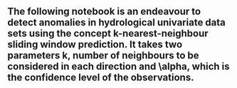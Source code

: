 ## The following notebook is an endeavour to detect anomalies in hydrological univariate data sets using the concept k-nearest-neighbour sliding window prediction. It takes two parameters k, number of neighbours to be considered in each direction and \alpha, which is the confidence level of the observations.
